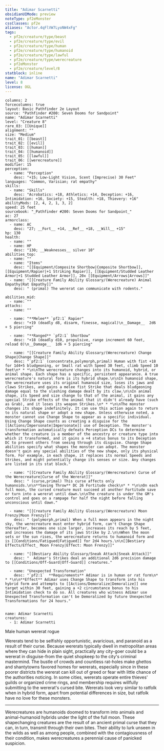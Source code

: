 ```yaml
---
title: "Adimar Scarnetti"
obsidianUIMode: preview
noteType: pf2eMonster
cssClasses: pf2e
aliases: "Actor.4qFlVW7LyoNW4xFg" 
tags:
  - pf2e/creature/type/beast
  - pf2e/creature/type/evil
  - pf2e/creature/type/human
  - pf2e/creature/type/humanoid
  - pf2e/creature/type/lawful
  - pf2e/creature/type/werecreature
  - pf2eMonster
  - pf2e/creature/level/8
statblock: inline
name: "Adimar Scarnetti"
level: 8
license: OGL
---
```


```statblock
columns: 2
forcecolumns: true
layout: Basic Pathfinder 2e Layout
source: "Pathfinder #200: Seven Dooms for Sandpoint"
name: "Adimar Scarnetti"
level: "Creature 8"
rare_03: [[Unique]]
alignment: ""
size: "Medium"
trait_01: [[beast]]
trait_02: [[evil]]
trait_03: [[human]]
trait_04: [[humanoid]]
trait_05: [[lawful]]
trait_06: [[werecreature]]
modifier: 15
perception:
  - name: "Perception"
    desc: "+15; Low-Light Vision, Scent (Imprecise) 30 Feet"
languages: "Common, Varisian; rat empathy"
skills:
  - name: "Skills"
    desc: "Acrobatics: +18, Athletics: +14, Deception: +16, Intimidation: +16, Society: +15, Stealth: +18, Thievery: +16"
abilityMods: [2, 4, 2, 1, 3, 2]
speed: 25 feet
sourcebook: "_Pathfinder #200: Seven Dooms for Sandpoint_"
ac: 27
armorclass:
  - name: AC
    desc: "27; __Fort__ +14, __Ref__ +18, __Will__ +15"
hp: 130
health:
  - name: ""
  - name: HP
    desc: "130; __Weaknesses__ silver 10"
abilities_top:
  - name: ""
  - name: "Items"
    desc: "[[Equipment/Composite Shortbow|Composite Shortbow]], [[Equipment/Rapier|+1 Striking Rapier]], [[Equipment/Studded Leather Armor|+1 Studded Leather Armor]], 20x [[Equipment/Arrows|Arrows]]"
  - name: "[[Creature Family Ability Glossary/(Werecreature) Animal Empathy|Rat Empathy]]"
    desc: " (primal) The wererat can communicate with rodents."

abilities_mid:
  - name: ""
attacks:
  - name: ""

  - name: "**Melee** `pf2:1` Rapier"
    desc: "+19 (deadly d8, disarm, finesse, magical)\n__Damage__  2d6 + 5 piercing"

  - name: "**Ranged** `pf2:1` Shortbow"
    desc: "+18 (deadly d10, propulsive, range increment 60 feet, reload 0)\n__Damage__  1d6 + 5 piercing"

  - name: "[[Creature Family Ability Glossary/(Werecreature) Change Shape|Change Shape]]"
    desc: "`pf2:1` (concentrate,polymorph,primal) Human with fist +18 for 1d4+5 bludgeoning, or Small rat with Speed 30 feet, climb Speed 10 feet\n* * *\n\nThe werecreature changes into its humanoid, hybrid, or animal shape. Each shape has a specific, persistent appearance. A true werecreature's natural form is its hybrid shape.\n\nIn humanoid shape, the werecreature uses its original humanoid size, loses its jaws and claws Strikes, and gains a melee fist Strike that deals bludgeoning damage equal to the slashing damage dealt by its claw.\n\nIn animal shape, its Speed and size change to that of the animal, it gains any special Strike effects of the animal that it didn't already have (such as Grab), and it loses its weapon Strikes.\n* * *\n\nThe monster changes its shape indefinitely. It can use this action again to return to its natural shape or adopt a new shape. Unless otherwise noted, a monster cannot use Change Shape to appear as a specific individual. Using Change Shape counts as creating a disguise for the [[Actions/Impersonate|Impersonate]] use of Deception. The monster's transformation automatically defeats Perception DCs to determine whether the creature is a member of the ancestry or creature type into which it transformed, and it gains a +4 status bonus to its Deception DC to prevent others from seeing through its disguise. Change Shape abilities specify what shapes the monster can adopt. The monster doesn't gain any special abilities of the new shape, only its physical form. For example, in each shape, it replaces its normal Speeds and Strikes, and might potentially change its senses or size. Any changes are listed in its stat block."

  - name: "[[Creature Family Ability Glossary/(Werecreature) Curse of the Werecreature|Curse of the Wererat]]"
    desc: " (curse,primal) This curse affects only humanoids.\n\n**Saving Throw** DC 26 Fortitude check\n* * *\n\nOn each full moon, the cursed creature must succeed at another Fortitude save or turn into a wererat until dawn.\n\nThe creature is under the GM's control and goes on a rampage for half the night before falling unconscious until dawn."

  - name: "[[Creature Family Ability Glossary/(Werecreature) Moon Frenzy|Moon Frenzy]]"
    desc: " (polymorph,primal) When a full moon appears in the night sky, the werecreature must enter hybrid form, can't Change Shape thereafter, becomes one size larger, increases its reach by 5 feet, and increases the damage of its jaws Strike by 2.\n\nWhen the moon sets or the sun rises, the werecreature returns to humanoid form and is [[Conditions/Fatigued|Fatigued]] for 2d4 hours.\n\n[[Bestiary Effects/Effect_ Moon Frenzy|Effect: Moon Frenzy]]"

  - name: "[[Bestiary Ability Glossary/Sneak Attack|Sneak Attack]]"
    desc: "  Adimar's Strikes deal an additional 2d6 precision damage to [[Conditions/Off-Guard|Off-Guard]] creatures."

  - name: "Unexpected Transformation"
    desc: "`pf2:1`  **Requirements** Adimar is in human or rat form\n* * *\n\n**Effect** Adimar uses Change Shape to transform into his hybrid form and attempts to [[Actions/Demoralize|Demoralize]] one target within 30 feet, gaining a +2 circumstance bonus to his Intimidation check to do so. All creatures who witness Adimar use Unexpected Transformation can't be Demoralized by future Unexpected Transformations for 24 hours."
 
```

```encounter-table
name: Adimar Scarnetti
creatures:
  - 1: Adimar Scarnetti
```


Male human wererat rogue

Wererats tend to be selfishly opportunistic, avaricious, and paranoid as a result of their curse. Because wererats typically dwell in metropolitan areas where they can hide in plain sight, practically any city-goer could be a wererat in disguise-from the quiet shopkeep to the city's criminal mastermind. The bustle of crowds and countless rat-holes make ghettos and shantytowns favored homes for wererats, especially since in these poorer districts the wererat can kill out of greed or fear with little chance of the authorities noticing. In some cities, wererats operate entire thieves' guilds or organized crime rings, and membership requires willfully submitting to the wererat's cursed bite. Wererats look very similar to ratfolk when in hybrid form, apart from potential differences in size, but ratfolk have no love for these monsters.

* * *

Werecreatures are humanoids doomed to transform into animals and animal-humanoid hybrids under the light of the full moon. These shapechanging creatures are the result of an ancient primal curse that they can, in turn, transmit through their own bites. Their ability to lurk unseen in the wilds as well as among people, combined with the contagiousness of their condition, makes werecreatures a perennial cause of panicked suspicion.
